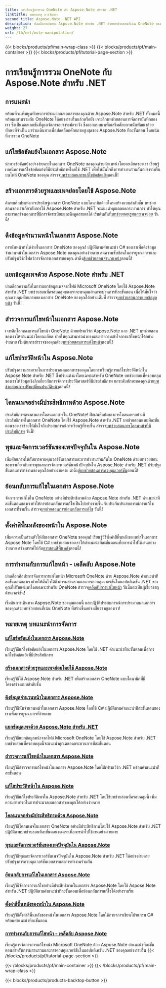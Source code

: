 ```yaml
---
title: การเรียนรู้การรวม OneNote กับ Aspose.Note สำหรับ .NET
linktitle: หมายเหตุ การจัดการ
second_title: Aspose.Note .NET API
description: ปลดล็อกพลังของ Aspose.Note สำหรับ .NET ด้วยบทช่วยสอนที่เน้น OneNote ของเรา แก้ไขข้อขัดแย้ง สร้างเอกสารแบบไดนามิก และสำรวจการจัดการหน้าอย่างมีประสิทธิภาพ
weight: 27
url: /th/net/note-manipulation/
---
```


{{< blocks/products/pf/main-wrap-class >}}
{{< blocks/products/pf/main-container >}}
{{< blocks/products/pf/tutorial-page-section >}}

# การเรียนรู้การรวม OneNote กับ Aspose.Note สำหรับ .NET


## การแนะนำ

พร้อมที่จะเพิ่มพูนทักษะการประมวลผลเอกสารของคุณด้วย Aspose.Note สำหรับ .NET ทั้งหมดนี้พร้อมผสานรวมกับ OneNote ได้อย่างราบรื่นแล้วหรือยัง เจาะลึกบทช่วยสอนการจัดการบันทึกของเรา ซึ่งเป็นคอลเลกชันที่ดูแลจัดการอย่างระมัดระวัง ซึ่งออกแบบมาเพื่อเสริมศักยภาพนักพัฒนาด้วยทักษะที่จำเป็น มาร่วมเดินทางเพื่อปลดล็อกศักยภาพสูงสุดของ Aspose.Note ทีละขั้นตอน โดยเน้นที่การรวม OneNote

## แก้ไขข้อขัดแย้งในเอกสาร Aspose.Note
 นำทางข้อขัดแย้งอย่างง่ายดายในเอกสาร OneNote ของคุณด้วยคำแนะนำโดยละเอียดของเรา เรียนรู้เทคนิคการแก้ไขข้อขัดแย้งที่มีประสิทธิภาพโดยใช้ .NET เพื่อให้มั่นใจถึงการทำงานร่วมกันอย่างราบรื่นบนไฟล์ OneNote ของคุณ สำรวจ[บทช่วยสอนการแก้ไขข้อขัดแย้ง](./conflict-page-resolution/)ตอนนี้!

## สร้างเอกสารด้วยรูทและเพจย่อยโดยใช้ Aspose.Note
 ค้นพบศิลปะแห่งการประดิษฐ์เอกสาร OneNote แบบไดนามิกด้วยโครงสร้างแบบลำดับชั้น บทช่วยสอนของเราเกี่ยวกับการใช้ Aspose.Note สำหรับ .NET จะแนะนำคุณตลอดกระบวนการ ทำให้คุณสามารถสร้างเอกสารที่มีการจัดระเบียบและดึงดูดสายตาได้ เริ่มต้นกันที่[บทช่วยสอนรูทและเพจย่อย](./create-documents-root-sub-pages/) วันนี้!

## ดึงข้อมูลจำนวนหน้าในเอกสาร Aspose.Note
 การนับหน้าทำได้ง่ายในเอกสาร OneNote ของคุณ! ปฏิบัติตามคำแนะนำ C# ของเราเพื่อดึงข้อมูลจำนวนหน้าในเอกสาร Aspose.Note ของคุณอย่างง่ายดาย ลดความซับซ้อนในการบูรณาการและปรับปรุงเวิร์กโฟลว์การจัดการเอกสารของคุณ ดำดิ่งสู่[บทช่วยสอนจำนวนหน้า](./retrieve-number-of-pages/)ตอนนี้!

## แยกข้อมูลเพจด้วย Aspose.Note สำหรับ .NET
ปลดล็อกความลับในการแยกข้อมูลเพจจากไฟล์ Microsoft OneNote โดยใช้ Aspose.Note สำหรับ .NET บทช่วยสอนที่ครอบคลุมของเราจะพาคุณผ่านกระบวนการทีละขั้นตอน เพื่อให้มั่นใจว่าคุณควบคุมศักยภาพของเอกสาร OneNote ของคุณได้อย่างเต็มที่ สำรวจ[บทช่วยสอนการแยกข้อมูลหน้า](./extract-page-information/) วันนี้!

## สำรวจการแก้ไขหน้าในเอกสาร Aspose.Note
 เจาะลึกโลกของการแก้ไขหน้า OneNote ด้วยเฟรมเวิร์ก Aspose.Note และ .NET บทช่วยสอนของเราให้คำแนะนำโดยละเอียด ช่วยให้คุณสามารถนำทางและทำความเข้าใจการแก้ไขหน้าได้อย่างง่ายดาย เริ่มต้นการสำรวจของคุณด้วย[บทช่วยสอนการแก้ไขหน้า](./page-revisions-exploration/)ตอนนี้!

## แก้ไขประวัติหน้าใน Aspose.Note
 ปรับปรุงความสามารถในการประมวลผลเอกสารของคุณโดยการเรียนรู้การแก้ไขประวัติหน้าใน Aspose.Note สำหรับ .NET ซึ่งปรับแต่งมาโดยเฉพาะสำหรับ OneNote บทช่วยสอนที่ครอบคลุมของเราให้ข้อมูลเชิงลึกเกี่ยวกับการจัดการประวัติศาสตร์ที่มีประสิทธิภาพ ยกระดับทักษะของคุณด้วย[บทช่วยสอนการปรับเปลี่ยนประวัติหน้า](./modify-page-history/)ตอนนี้!

## โคลนเพจอย่างมีประสิทธิภาพด้วย Aspose.Note
ประสิทธิภาพตรงตามการโคลนเอกสารใน OneNote! ฝึกฝนศิลปะของการโคลนเพจอย่างมีประสิทธิภาพในเอกสาร OneNote โดยใช้ Aspose.Note สำหรับ .NET บทช่วยสอนแบบทีละขั้นตอนของเราช่วยให้มั่นใจถึงประสบการณ์การเรียนรู้ที่ราบรื่น สำรวจ[บทช่วยสอนการโคลนหน้าที่มีประสิทธิภาพ](./efficient-page-cloning/) วันนี้!

## พุชและจัดการเวอร์ชันของเพจปัจจุบันใน Aspose.Note
 เพิ่มศักยภาพให้กับการควบคุมเวอร์ชันเอกสารและการทำงานร่วมกันใน OneNote ด้วยบทช่วยสอนของเราเกี่ยวกับการพุชและการจัดการเวอร์ชันหน้าปัจจุบันใน Aspose.Note สำหรับ .NET ปรับปรุงขั้นตอนการทำงานของคุณได้อย่างง่ายดาย ดำดิ่งสู่[บทช่วยสอนการควบคุมเวอร์ชัน](./manage-current-page-versions/)ตอนนี้!

## ย้อนกลับการแก้ไขในเอกสาร Aspose.Note
 จัดการการแก้ไขใน OneNote อย่างมีประสิทธิภาพด้วย Aspose.Note สำหรับ .NET คำแนะนำทีละขั้นตอนของเราทำให้การย้อนกลับการแก้ไขเป็นไปอย่างราบรื่น รับประกันประสบการณ์การแก้ไขเอกสารที่ราบรื่น สำรวจ[บทช่วยสอนการย้อนกลับการแก้ไข](./roll-back-document-revisions/) วันนี้!

## ตั้งค่าสีพื้นหลังของหน้าใน Aspose.Note
เพิ่มความเป็นส่วนตัวให้กับเอกสาร OneNote ของคุณ! เรียนรู้วิธีตั้งค่าสีพื้นหลังของหน้าในเอกสาร Aspose.Note โดยใช้ C# บทช่วยสอนของเราให้คำแนะนำทีละขั้นตอนเพื่อการนำไปใช้งานอย่างง่ายดาย สร้างสรรค์ไปกับ[การสอนสีพื้นหลัง](./set-page-background-color/)ตอนนี้!

## การทำงานกับการแก้ไขหน้า - เคล็ดลับ Aspose.Note
 ปลดล็อกศิลปะการจัดการการแก้ไขหน้า Microsoft OneNote ด้วย Aspose.Note คำแนะนำทีละขั้นตอนของเราช่วยให้มั่นใจได้ถึงการผสานรวมและการควบคุมเวอร์ชันในแอปพลิเคชัน .NET ของคุณที่ปรับแต่งมาโดยเฉพาะสำหรับ OneNote สำรวจ[เคล็ดลับการแก้ไขหน้า](./working-with-page-revisions/) วันนี้และเป็นผู้เชี่ยวชาญด้านเวอร์ชัน!

เริ่มต้นการเดินทาง Aspose.Note ของคุณตอนนี้ และปฏิวัติประสบการณ์การประมวลผลเอกสารของคุณด้วยบทช่วยสอนที่เน้น OneNote ที่สร้างขึ้นอย่างเชี่ยวชาญของเรา!
## หมายเหตุ บทแนะนำการจัดการ
### [แก้ไขข้อขัดแย้งในเอกสาร Aspose.Note](./conflict-page-resolution/)
เรียนรู้วิธีแก้ไขข้อขัดแย้งในเอกสาร Aspose.Note โดยใช้ .NET คำแนะนำทีละขั้นตอนเพื่อการแก้ไขข้อขัดแย้งที่มีประสิทธิภาพ
### [สร้างเอกสารด้วยรูทและเพจย่อยโดยใช้ Aspose.Note](./create-documents-root-sub-pages/)
เรียนรู้วิธีใช้ Aspose.Note สำหรับ .NET เพื่อสร้างเอกสาร OneNote แบบไดนามิกที่มีโครงสร้างแบบลำดับชั้น
### [ดึงข้อมูลจำนวนหน้าในเอกสาร Aspose.Note](./retrieve-number-of-pages/)
เรียนรู้วิธีนับจำนวนหน้าในเอกสาร Aspose.Note โดยใช้ C# ปฏิบัติตามคำแนะนำทีละขั้นตอนของเราเพื่อการบูรณาการที่ง่ายดาย
### [แยกข้อมูลเพจด้วย Aspose.Note สำหรับ .NET](./extract-page-information/)
เรียนรู้วิธีแยกข้อมูลหน้าจากไฟล์ Microsoft OneNote โดยใช้ Aspose.Note สำหรับ .NET บทช่วยสอนที่ครอบคลุมนี้จะแนะนำคุณตลอดกระบวนการทีละขั้นตอน
### [สำรวจการแก้ไขหน้าในเอกสาร Aspose.Note](./page-revisions-exploration/)
เรียนรู้วิธีสำรวจการแก้ไขหน้าในเอกสาร Aspose.Note โดยใช้เฟรมเวิร์ก .NET พร้อมคำแนะนำทีละขั้นตอน
### [แก้ไขประวัติหน้าใน Aspose.Note](./modify-page-history/)
เรียนรู้วิธีแก้ไขประวัติเพจใน Aspose.Note สำหรับ .NET โดยใช้บทช่วยสอนที่ครอบคลุมนี้ เพิ่มความสามารถในการประมวลผลเอกสารของคุณได้อย่างง่ายดาย
### [โคลนเพจอย่างมีประสิทธิภาพด้วย Aspose.Note](./efficient-page-cloning/)
เรียนรู้วิธีโคลนเพจในเอกสาร OneNote อย่างมีประสิทธิภาพโดยใช้ Aspose.Note สำหรับ .NET ปฏิบัติตามบทช่วยสอนทีละขั้นตอนของเราเพื่อการนำไปใช้งานอย่างง่ายดาย
### [พุชและจัดการเวอร์ชันของเพจปัจจุบันใน Aspose.Note](./manage-current-page-versions/)
เรียนรู้วิธีพุชและจัดการเวอร์ชันเพจปัจจุบันใน Aspose.Note สำหรับ .NET ได้อย่างง่ายดาย ปรับปรุงการควบคุมเวอร์ชันเอกสารและการทำงานร่วมกัน
### [ย้อนกลับการแก้ไขในเอกสาร Aspose.Note](./roll-back-document-revisions/)
เรียนรู้วิธีจัดการการแก้ไขอย่างมีประสิทธิภาพในเอกสาร Aspose.Note โดยใช้ Aspose.Note สำหรับ .NET ปฏิบัติตามคำแนะนำทีละขั้นตอนเพื่อย้อนกลับการแก้ไขได้อย่างราบรื่น
### [ตั้งค่าสีพื้นหลังของหน้าใน Aspose.Note](./set-page-background-color/)
เรียนรู้วิธีตั้งค่าสีพื้นหลังของหน้าในเอกสาร Aspose.Note โดยใช้ภาษาการเขียนโปรแกรม C# พร้อมคำแนะนำทีละขั้นตอน
### [การทำงานกับการแก้ไขหน้า - เคล็ดลับ Aspose.Note](./working-with-page-revisions/)
เรียนรู้การจัดการการแก้ไขหน้า Microsoft OneNote ด้วย Aspose.Note คำแนะนำทีละขั้นตอนสำหรับการผสานรวมและการควบคุมเวอร์ชันในแอปพลิเคชัน .NET ของคุณอย่างราบรื่น
{{< /blocks/products/pf/tutorial-page-section >}}

{{< /blocks/products/pf/main-container >}}
{{< /blocks/products/pf/main-wrap-class >}}

{{< blocks/products/products-backtop-button >}}
